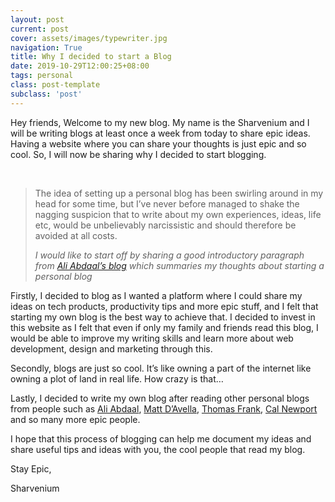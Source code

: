 ```yaml
---
layout: post
current: post
cover: assets/images/typewriter.jpg
navigation: True
title: Why I decided to start a Blog
date: 2019-10-29T12:00:25+08:00
tags: personal
class: post-template
subclass: 'post'
---
```



Hey friends,
Welcome to my new blog. My name is the Sharvenium and I will be writing blogs at least once a week from today to share epic ideas. Having a website where you can share your thoughts is just epic and so cool. So, I will now be sharing why I decided to start blogging.

<!--more-->

&nbsp;

<blockquote class="wp-block-quote">
  <p>
    The idea of setting up a personal blog has been swirling around in my head for some time, but I’ve never before managed to shake the nagging suspicion that to write about my own experiences, ideas, life etc, would be unbelievably narcissistic and should therefore be avoided at all costs.
  </p>
  
  <cite> I would like to start off by sharing a good introductory paragraph from <a href="https://aliabdaal.com/fear-of-blogging/">Ali Abdaal&#8217;s blog</a> which summaries my thoughts about starting a personal blog</cite>
</blockquote>

Firstly, I decided to blog as I wanted a platform where I could share my ideas on tech products, productivity tips and more epic stuff, and I felt that starting my own blog is the best way to achieve that. I decided to invest in this website as I felt that even if only my family and friends read this blog, I would be able to improve my writing skills and learn more about web development, design and marketing through this.

Secondly, blogs are just so cool. It&#8217;s like owning a part of the internet like owning a plot of land in real life. How crazy is that&#8230;

Lastly, I decided to write my own blog after reading other personal blogs from people such as [Ali Abdaal](http://aliabdaal.com), [Matt D&#8217;Avella](https://mattdavella.com/), [Thomas Frank](http://collegeinfogeek.com), [Cal Newport](https://www.calnewport.com/) and so many more epic people.

I hope that this process of blogging can help me document my ideas and share useful tips and ideas with you, the cool people that read my blog.

Stay Epic,

Sharvenium

<!--EndFragment-->